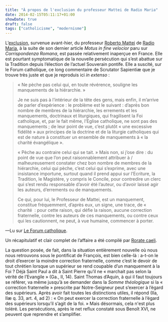 ```yaml
---
title: "À propos de l'exclusion du professeur Mattei de Radio Maria"
date: 2014-02-15T05:11:17+01:00
showDate: true
draft: false
tags: ["catholicisme", "modernisme"]
---
```


L’[exclusion](http://eponymousflower.blogspot.fr/2014/02/radio-maria-separates-itself-from.html), survenue avant-hier, du professeur [Roberto Mattei](http://en.wikipedia.org/wiki/Roberto_de_Mattei) de [Radio Maria](http://en.wikipedia.org/wiki/Radio_Maria), à la suite de son dernier article _Motus in fine velocior_ paru sur _Corrispondenza Romana_, est passée relativement inaperçue en France. Elle est pourtant symptomatique de la nouvelle persécution qui s’est abattue sur la Tradition depuis l’élection de l’actuel Souverain pontife. Elle a suscité, sur le Forum catholique, ce long commentaire de Scrutator Sapientiæ que je trouve très juste et que je reproduis ici _in extenso_ :

> &laquo;&nbsp;Ne pèche pas celui qui, en toute révérence, souligne les manquements de la hiérarchie.&nbsp;&raquo;
> 
> Je ne suis pas à l’intérieur de la tête des gens, mais enfin, il m’arrive de parler d’expérience&nbsp;: le problème est le suivant&nbsp;: d’après bon nombre de membres de la hiérarchie, les errements et les manquements, doctrinaux et liturgiques, qui fragilisent la Foi catholique, et, par le fait même, l’Eglise catholique, ne sont pas des manquements&nbsp;; de leur point de vue, c’est plutôt &laquo;&nbsp;une excessive fidélité&nbsp;&raquo; aux principes de la doctrine et de la liturgie catholiques qui est de nature à constituer un ensemble de manquements à &laquo;&nbsp;la charité évangélique&nbsp;&raquo;.
> 
> &laquo;&nbsp;Pèche au contraire celui qui se tait.&nbsp;&raquo; Mais non, si j’ose dire&nbsp;: du point de vue que l’on peut raisonnablement attribuer à / malheureusement constater chez bon nombre de membres de la hiérarchie, celui qui pèche, c’est celui qui s’exprime, avec une insistance importune, surtout quand il prend appui sur l’Ecriture, la Tradition, le Magistère, y compris le Concile, pour contredire un clerc qui s’est rendu responsable d’avoir été l’auteur, ou d’avoir laissé agir les auteurs, d’errements ou de manquements.
> 
> Ce qui, pour lui, le Professeur de Mattei, est un manquement, constitue fréquemment, d’après eux, un signe, une trace, de &laquo;&nbsp; charité&nbsp;&nbsp;: pour cette raison, qui défie la raison, aucune correction fraternelle, contre les auteurs de ces manquements, ou contre ceux qui les cautionnent, ne peut, à vue humaine, commencer à porter.
> 
—Lu sur [Le Forum catholique](http://www.leforumcatholique.org/message.php?num=744179).

Un récapitulatif et clair complet de l’affaire a été compilé par [Rorate caeli](http://rorate-caeli.blogspot.com/2014/02/dictatorship-of-tolerance-at-radio.html).

La question posée, de fait, dans la situation entièrement nouvelle où nous nous retrouvons sous le pontificat de François, est bien celle-là : a-t-on le droit d’exercer la moindre correction fraternelle, comme c’est le devoir de tout chrétien lorsque un supérieur se rend coupable d’un manquement à la Foi ? Déjà Saint Paul a dit à Saint Pierre qu’il ne &laquo;&nbsp;marchait pas selon la vérité de l’Evangile&nbsp;&raquo; (Ga., II, 14). Saint Thomas d’Aquin, à qui il faut toujours se référer, va même jusqu’à se demander dans la _Somme théologique_ si la « correction fraternelle » prescrite par Notre-Seigneur peut s’exercer à l’égard des supérieurs. Après avoir fait toutes les distinctions utiles, il répond (IIa, IIæ q. 33, art. 4, ad 2) : &laquo;&nbsp;On peut exercer la correction fraternelle à l’égard des supérieurs lorsqu’il s’agit de la foi.&nbsp;&raquo; Mais désormais, cela n'est plus toléré. Les persécutions, après le net reflux constaté sous Benoît XVI, ne peuvent que reprendre et s’amplifier.